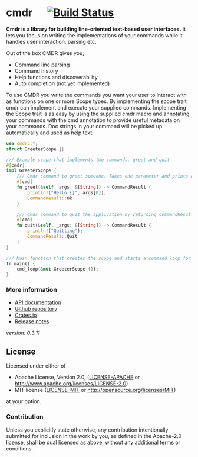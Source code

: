 # cmdr &emsp; [![Build Status](https://github.com/mendelt/cmdr/workflows/Build/badge.svg)](https://github.com/mendelt/cmdr/actions?query=workflow%3ABuild+event%3Apush+branch%3Amaster)

**Cmdr is a library for building line-oriented text-based user interfaces.**
It lets you focus on writing the implementations of your commands while it handles user
interaction, parsing etc.

Out of the box CMDR gives you;
- Command line parsing
- Command history
- Help functions and discoverability
- Auto completion (not yet implemented)

To use CMDR you write the commands you want your user to interact with as functions on one or
more Scope types. By implementing the scope trait cmdr can implement and execute your supplied
commands.
Implementing the Scope trait is as easy by using the supplied cmdr macro and annotating your
commands with the cmd annotation to provide useful metadata on your commands. Doc strings in
your command will be picked up automatically and used as help text.

```rust
use cmdr::*;
struct GreeterScope {}

/// Example scope that implements two commands, greet and quit
#[cmdr]
impl GreeterScope {
    /// Cmdr command to greet someone. Takes one parameter and prints a greeting
    #[cmd]
    fn greet(&self, args: &[String]) -> CommandResult {
        println!("Hello {}", args[0]);
        CommandResult::Ok
    }

    /// Cmdr command to quit the application by returning CommandResult::Quit
    #[cmd]
    fn quit(&self, _args: &[String]) -> CommandResult {
        println!("Quitting");
        CommandResult::Quit
    }
}

/// Main function that creates the scope and starts a command loop for it
fn main() {
    cmd_loop(&mut GreeterScope {});
}
```
### More information
- [API documentation](https://docs.rs/cmdr/)
- [Github repository](https://github.com/mendelt/cmdr)
- [Crates.io](https://crates.io/crates/cmdr)
- [Release notes](https://github.com/mendelt/cmdr/releases)

*version: 0.3.11*
## License

Licensed under either of

 * Apache License, Version 2.0, ([LICENSE-APACHE](LICENSE-APACHE) or http://www.apache.org/licenses/LICENSE-2.0)
 * MIT license ([LICENSE-MIT](LICENSE-MIT) or http://opensource.org/licenses/MIT)

at your option.

### Contribution

Unless you explicitly state otherwise, any contribution intentionally submitted
for inclusion in the work by you, as defined in the Apache-2.0 license, shall be dual licensed as above, without any
additional terms or conditions.
